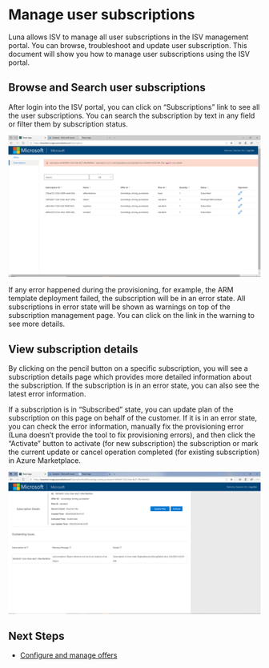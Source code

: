 # Manage user subscriptions
Luna allows ISV to manage all user subscriptions in the ISV management portal. You can browse, troubleshoot and update user subscription. This document will show you how to manage user subscriptions using the ISV portal.

## Browse and Search user subscriptions
After login into the ISV portal, you can click on “Subscriptions” link to see all the user subscriptions. You can search the subscription by text in any field or filter them by subscription status.

![all subscriptions](images/manage_user_subscriptions/subscription_list.png)

If any error happened during the provisioning, for example, the ARM template deployment failed, the subscription will be in an error state. All subscriptions in error state will be shown as warnings on top of the subscription management page. You can click on the link in the warning to see more details.

## View subscription details
By clicking on the pencil button on a specific subscription, you will see a subscription details page which provides more detailed information about the subscription. If the subscription is in an error state, you can also see the latest error information. 

If a subscription is in “Subscribed” state, you can update plan of the subscription on this page on behalf of the customer. If it is in an error state, you can check the error information, manually fix the provisioning error (Luna doesn’t provide the tool to fix provisioning errors), and then click the “Activate” button to activate (for new subscription) the subscription or mark the current update or cancel operation completed (for existing subscription) in Azure Marketplace.


![subscription details](images/manage_user_subscriptions/subscription_details.png)

## Next Steps
- [Configure and manage offers](configure_and_manage_offers.md)